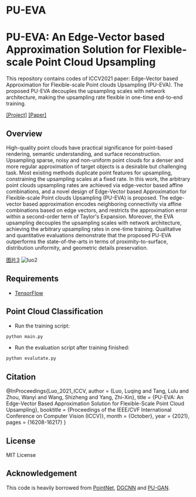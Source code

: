 # PU-EVA
# PU-EVA: An Edge-Vector based Approximation Solution for Flexible-scale Point Cloud Upsampling
This repository contains codes of ICCV2021 paper: Edge-Vector based Approximation for Flexible-scale Point clouds Upsampling (PU-EVA). The proposed PU-EVA decouples the upsampling scales with network architecture, making the upsampling rate flexible in one-time end-to-end training. 

[[Project]](https://github.com/GabrielleTse/PU-EVA) [[Paper]](https://openaccess.thecvf.com/content/ICCV2021/html/Luo_PU-EVA_An_Edge-Vector_Based_Approximation_Solution_for_Flexible-Scale_Point_Cloud_ICCV_2021_paper.html)     

## Overview
High-quality point clouds have practical significance for point-based rendering, semantic understanding, and surface reconstruction. Upsampling sparse, noisy and non-uniform point clouds for a denser and more regular approximation of target objects is a desirable but challenging task. Most existing methods duplicate point features for upsampling, constraining the upsampling scales at a fixed rate. In this work, the arbitrary point clouds upsampling rates are achieved via edge-vector based affine combinations, and a novel design of Edge-Vector based Approximation for Flexible-scale Point clouds Upsampling (PU-EVA) is proposed. The edge-vector based approximation encodes neighboring connectivity via affine combinations based on edge vectors, and restricts the approximation error within a second-order term of Taylor's Expansion. Moreover, the EVA upsampling decouples the upsampling scales with network architecture, achieving the arbitrary upsampling rates in one-time training. Qualitative and quantitative evaluations demonstrate that the proposed PU-EVA outperforms the state-of-the-arts in terms of proximity-to-surface, distribution uniformity, and geometric details preservation.

[图片3](https://user-images.githubusercontent.com/37495877/137577669-842f2a99-fed1-4f53-b302-4ecf667b8b6e.png)
![luo2](https://user-images.githubusercontent.com/37495877/137577671-fccc356c-e930-49c2-bdc0-575160a361b5.png)

## Requirements
* [TensorFlow](https://www.tensorflow.org/)

## Point Cloud Classification
* Run the training script:
``` bash
python main.py
```
* Run the evaluation script after training finished:
``` bash
python evalutate.py

```

## Citation
@InProceedings{Luo_2021_ICCV,
    author    = {Luo, Luqing and Tang, Lulu and Zhou, Wanyi and Wang, Shizheng and Yang, Zhi-Xin},
    title     = {PU-EVA: An Edge-Vector Based Approximation Solution for Flexible-Scale Point Cloud Upsampling},
    booktitle = {Proceedings of the IEEE/CVF International Conference on Computer Vision (ICCV)},
    month     = {October},
    year      = {2021},
    pages     = {16208-16217}
}

## License
MIT License

## Acknowledgement
This code is heavily borrowed from [PointNet](https://github.com/charlesq34/pointnet), [DGCNN](https://github.com/charlesq34/pointnet) and [PU-GAN](https://github.com/charlesq34/pointnet).
